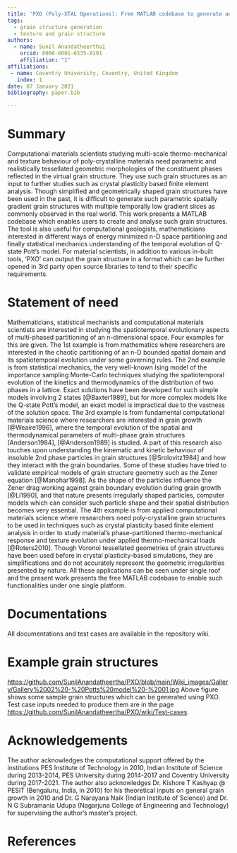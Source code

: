 ```yaml
---
title: 'PXO (Poly-XTAL Operations): Free MATLAB codebase to generate and analyse complex 2D grain structures '
tags:
  - grain structure generation
  - texture and grain structure
authors:
  - name: Sunil Anandatheertha1
    orcid: 0000-0001-6535-8191
    affiliation: "1"
affiliations:
 - name: Coventry University, Coventry, United Kingdom
   index: 1
date: 07 January 2021
bibliography: paper.bib

---
```


# Summary

Computational materials scientists studying multi-scale thermo-mechanical and texture behaviour of poly-crystalline materials need parametric and realistically tessellated geometric morphologies of the constituent phases reflected in the virtual grain structure. They use such grain structures as an input to further studies such as crystal plasticity based finite element analysis. Though simplified and geometrically shaped grain structures have been used in the past, it is difficult to generate such parametric spatially gradient grain structures with multiple temporally low gradient slices as commonly observed in the real world. This work presents a MATLAB codebase which enables users to create and analyse such grain structures. The tool is also useful for computational geologists, mathematicians interested in different ways of energy minimized n-D space partitioning and finally statistical mechanics understanding of the temporal evolution of Q-state Pott’s model. For material scientists, in addition to various in-built tools, ‘PXO’ can output the grain structure in a format which can be further opened in 3rd party open source libraries to tend to their specific requirements.

# Statement of need
Mathematicians, statistical mechanists and computational materials scientists are interested in studying the spatiotemporal evolutionary aspects of multi-phased partitioning of an n-dimensional space. Four examples for this are given. The 1st example is from mathematics where researchers are interested in the chaotic partitioning of an n-D bounded spatial domain and its spatiotemporal evolution under some governing rules. The 2nd example is from statistical mechanics, the very well-known Ising model of the importance sampling Monte-Carlo techniques studying the spatiotemporal evolution of the kinetics and thermodynamics of the distribution of two phases in a lattice. Exact solutions have been developed for such simple models involving 2 states [@Baxter1989], but for more complex models like the Q-state Pott’s model, an exact model is impractical due to the vastness of the solution space. The 3rd  example is from fundamental computational materials science where researchers are interested in grain growth [@Weaire1996], where the temporal evolution of the spatial and thermodynamical parameters of multi-phase grain structures [Anderson1984], [@Anderson1989] is studied. A part of this research also touches upon understanding the kinematic and kinetic behaviour of insoluble 2nd phase particles in grain structures [@Srolovitz1984] and how they interact with the grain boundaries. Some of these studies have tried to validate empirical models of grain structure geometry such as the Zener equation [@Manohar1998]. As the shape of the particles influence the Zener drag working against grain boundary evolution during grain growth [@Li1990], and that nature presents irregularly shaped particles, computer models which can consider such particle shape and their spatial distribution becomes very essential. The 4th example is from applied computational materials science where researchers need poly-crystalline grain structures to be used in techniques such as crystal plasticity based finite element analysis in order to study material’s phase-partitioned thermo-mechanical response and texture evolution under applied thermo-mechanical loads [@Roters2010]. Though Voronoi tessellated geometries of grain structures have been used before in crystal plasticity-based simulations, they are simplifications and do not accurately represent the geometric irregularities presented by nature. All these applications can be seen under single roof and the present work presents the free MATLAB codebase to enable such functionalities under one single platform.

# Documentations
All documentations and test cases are available in the repository wiki.

# Example grain structures
https://github.com/SunilAnandatheertha/PXO/blob/main/Wiki_images/Gallery/Gallery%2002%20-%20Potts%20model%20-%2001.jpg
Above figure shows some sample grain structures which can be generated using PXO. Test case inputs needed to produce them are in the page https://github.com/SunilAnandatheertha/PXO/wiki/Test-cases.
# Acknowledgements

The author acknowledges the computational support offered by the institutions PES Institute of Technology in 2010, Indian Institute of Science during 2013-2014, PES University during 2014-2017 and Coventry University during 2017-2021. The author also acknowledges Dr. Kishore T Kashyap @ PESIT (Bengaluru, India, in 2010) for his theoretical inputs on general grain growth in 2010 and Dr. G Narayana Naik (Indian Institute of Science) and Dr. N G Subramania Udupa (Nagarjuna College of Engineering and Technology) for supervising the author’s master’s project.

# References
